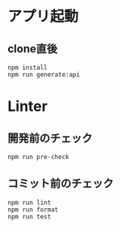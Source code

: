 # アプリ起動

## clone直後

```shell
npm install
npm run generate:api
```

# Linter

## 開発前のチェック

```shell
npm run pre-check
```

## コミット前のチェック

```shell
npm run lint
npm run format
npm run test
```
